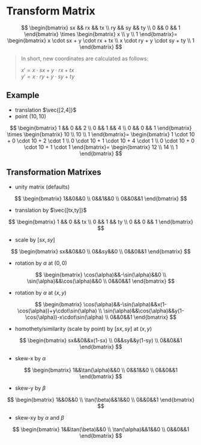 # Transform Matrix

$$
\begin{bmatrix}
sx && rx && tx
\\
ry && sy && ty
\\
0 && 0 && 1
\end{bmatrix}
\times
\begin{bmatrix}
x
\\
y
\\
1
\end{bmatrix}=
\begin{bmatrix}
x \cdot sx + y \cdot rx + tx
\\
x \cdot ry + y \cdot sy + ty
\\
1
\end{bmatrix}
$$

> In short, new coordinates are calculated as follows:
>   
> $x' = x \cdot sx + y \cdot rx + tx$  
> $y' = x \cdot ry + y \cdot sy + ty$

## Example

- translation $\vec{[2,4]}$
- point $(10,10)$

$$
\begin{bmatrix}
1 && 0 && 2
\\
0 && 1 && 4
\\
0 && 0 && 1
\end{bmatrix}
\times
\begin{bmatrix}
10
\\
10
\\
1
\end{bmatrix}=
\begin{bmatrix}
1 \cdot 10 + 0 \cdot 10 + 2 \cdot 1
\\
0 \cdot 10 + 1 \cdot 10 + 4 \cdot 1
\\
0 \cdot 10 + 0 \cdot 10 + 1 \cdot 1
\end{bmatrix}=
\begin{bmatrix}
12
\\
14
\\
1
\end{bmatrix}
$$

## Transformation Matrixes

- unity matrix (defaults)

 $$
 \begin{bmatrix}
 1&&0&&0
 \\
 0&&1&&0
 \\
 0&&0&&1
 \end{bmatrix}
 $$

- translation by $\vec{[tx,ty]}$

$$
\begin{bmatrix}
1 && 0 && tx
\\
0 && 1 && ty
\\
0 && 0 && 1
\end{bmatrix}
$$

- scale by $[sx,sy]$

$$
\begin{bmatrix}
sx&&0&&0
\\
0&&sy&&0
\\
0&&0&&1
\end{bmatrix}
$$

- rotation by $\alpha$ at $(0,0)$

$$
\begin{bmatrix}
\cos(\alpha)&&-\sin(\alpha)&&0
\\
\sin(\alpha)&&\cos(\alpha)&&0
\\
0&&0&&1
\end{bmatrix}
$$

- rotation by $\alpha$ at $(x,y)$

$$
\begin{bmatrix}
\cos(\alpha)&&-\sin(\alpha)&&x(1-\cos(\alpha))+y\cdot\sin(\alpha)
\\
\sin(\alpha)&&\cos(\alpha)&&y(1-\cos(\alpha))-x\cdot\sin(\alpha)
\\
0&&0&&1
\end{bmatrix}
$$

- homothety/similarity (scale by point) by $[sx,sy]$ at $(x,y)$

$$
\begin{bmatrix}
sx&&0&&x(1-sx)
\\
0&&sy&&y(1-sy)
\\
0&&0&&1
\end{bmatrix}
$$

- skew-x by $\alpha$

$$
\begin{bmatrix}
1&&\tan(\alpha)&&0
\\
0&&1&&0
\\
0&&0&&1
\end{bmatrix}
$$

- skew-y by $\beta$

$$
\begin{bmatrix}
1&&0&&0
\\
\tan(\beta)&&1&&0
\\
0&&0&&1
\end{bmatrix}
$$

- skew-xy by $\alpha$ and $\beta$

$$
\begin{bmatrix}
1&&\tan(\beta)&&0
\\
\tan(\alpha)&&1&&0
\\
0&&0&&1
\end{bmatrix}
$$
 
